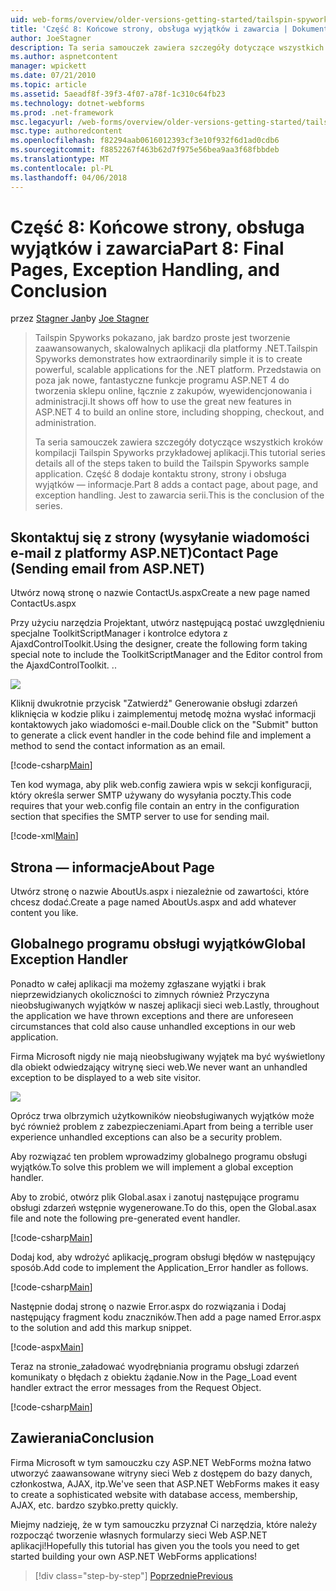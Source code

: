 ```yaml
---
uid: web-forms/overview/older-versions-getting-started/tailspin-spyworks/tailspin-spyworks-part-8
title: 'Część 8: Końcowe strony, obsługa wyjątków i zawarcia | Dokumentacja firmy Microsoft'
author: JoeStagner
description: Ta seria samouczek zawiera szczegóły dotyczące wszystkich kroków kompilacji Tailspin Spyworks przykładowej aplikacji. Część 8 dodaje kontaktu strony, strony i wyjątków — informacje...
ms.author: aspnetcontent
manager: wpickett
ms.date: 07/21/2010
ms.topic: article
ms.assetid: 5aeadf8f-39f3-4f07-a78f-1c310c64fb23
ms.technology: dotnet-webforms
ms.prod: .net-framework
msc.legacyurl: /web-forms/overview/older-versions-getting-started/tailspin-spyworks/tailspin-spyworks-part-8
msc.type: authoredcontent
ms.openlocfilehash: f82294aab0616012393cf3e10f932f6d1ad0cdb6
ms.sourcegitcommit: f8852267f463b62d7f975e56bea9aa3f68fbbdeb
ms.translationtype: MT
ms.contentlocale: pl-PL
ms.lasthandoff: 04/06/2018
---
```

<a name="part-8-final-pages-exception-handling-and-conclusion"></a><span data-ttu-id="f19c3-104">Część 8: Końcowe strony, obsługa wyjątków i zawarcia</span><span class="sxs-lookup"><span data-stu-id="f19c3-104">Part 8: Final Pages, Exception Handling, and Conclusion</span></span>
====================
<span data-ttu-id="f19c3-105">przez [Stagner Jan](https://github.com/JoeStagner)</span><span class="sxs-lookup"><span data-stu-id="f19c3-105">by [Joe Stagner](https://github.com/JoeStagner)</span></span>

> <span data-ttu-id="f19c3-106">Tailspin Spyworks pokazano, jak bardzo proste jest tworzenie zaawansowanych, skalowalnych aplikacji dla platformy .NET.</span><span class="sxs-lookup"><span data-stu-id="f19c3-106">Tailspin Spyworks demonstrates how extraordinarily simple it is to create powerful, scalable applications for the .NET platform.</span></span> <span data-ttu-id="f19c3-107">Przedstawia on poza jak nowe, fantastyczne funkcje programu ASP.NET 4 do tworzenia sklepu online, łącznie z zakupów, wyewidencjonowania i administracji.</span><span class="sxs-lookup"><span data-stu-id="f19c3-107">It shows off how to use the great new features in ASP.NET 4 to build an online store, including shopping, checkout, and administration.</span></span>
> 
> <span data-ttu-id="f19c3-108">Ta seria samouczek zawiera szczegóły dotyczące wszystkich kroków kompilacji Tailspin Spyworks przykładowej aplikacji.</span><span class="sxs-lookup"><span data-stu-id="f19c3-108">This tutorial series details all of the steps taken to build the Tailspin Spyworks sample application.</span></span> <span data-ttu-id="f19c3-109">Część 8 dodaje kontaktu strony, strony i obsługa wyjątków — informacje.</span><span class="sxs-lookup"><span data-stu-id="f19c3-109">Part 8 adds a contact page, about page, and exception handling.</span></span> <span data-ttu-id="f19c3-110">Jest to zawarcia serii.</span><span class="sxs-lookup"><span data-stu-id="f19c3-110">This is the conclusion of the series.</span></span>


## <a id="_Toc260221680"></a>  <span data-ttu-id="f19c3-111">Skontaktuj się z strony (wysyłanie wiadomości e-mail z platformy ASP.NET)</span><span class="sxs-lookup"><span data-stu-id="f19c3-111">Contact Page (Sending email from ASP.NET)</span></span>

<span data-ttu-id="f19c3-112">Utwórz nową stronę o nazwie ContactUs.aspx</span><span class="sxs-lookup"><span data-stu-id="f19c3-112">Create a new page named ContactUs.aspx</span></span>

<span data-ttu-id="f19c3-113">Przy użyciu narzędzia Projektant, utwórz następującą postać uwzględnieniu specjalne ToolkitScriptManager i kontrolce edytora z AjaxdControlToolkit.</span><span class="sxs-lookup"><span data-stu-id="f19c3-113">Using the designer, create the following form taking special note to include the ToolkitScriptManager and the Editor control from the AjaxdControlToolkit.</span></span> <span data-ttu-id="f19c3-114">.</span><span class="sxs-lookup"><span data-stu-id="f19c3-114">.</span></span>

![](tailspin-spyworks-part-8/_static/image1.jpg)

<span data-ttu-id="f19c3-115">Kliknij dwukrotnie przycisk "Zatwierdź" Generowanie obsługi zdarzeń kliknięcia w kodzie pliku i zaimplementuj metodę można wysłać informacji kontaktowych jako wiadomości e-mail.</span><span class="sxs-lookup"><span data-stu-id="f19c3-115">Double click on the "Submit" button to generate a click event handler in the code behind file and implement a method to send the contact information as an email.</span></span>

[!code-csharp[Main](tailspin-spyworks-part-8/samples/sample1.cs)]

<span data-ttu-id="f19c3-116">Ten kod wymaga, aby plik web.config zawiera wpis w sekcji konfiguracji, który określa serwer SMTP używany do wysyłania poczty.</span><span class="sxs-lookup"><span data-stu-id="f19c3-116">This code requires that your web.config file contain an entry in the configuration section that specifies the SMTP server to use for sending mail.</span></span>

[!code-xml[Main](tailspin-spyworks-part-8/samples/sample2.xml)]

## <a id="_Toc260221681"></a>  <span data-ttu-id="f19c3-117">Strona — informacje</span><span class="sxs-lookup"><span data-stu-id="f19c3-117">About Page</span></span>

<span data-ttu-id="f19c3-118">Utwórz stronę o nazwie AboutUs.aspx i niezależnie od zawartości, które chcesz dodać.</span><span class="sxs-lookup"><span data-stu-id="f19c3-118">Create a page named AboutUs.aspx and add whatever content you like.</span></span>

## <a id="_Toc260221682"></a>  <span data-ttu-id="f19c3-119">Globalnego programu obsługi wyjątków</span><span class="sxs-lookup"><span data-stu-id="f19c3-119">Global Exception Handler</span></span>

<span data-ttu-id="f19c3-120">Ponadto w całej aplikacji ma możemy zgłaszane wyjątki i brak nieprzewidzianych okoliczności to zimnych również Przyczyna nieobsługiwanych wyjątków w naszej aplikacji sieci web.</span><span class="sxs-lookup"><span data-stu-id="f19c3-120">Lastly, throughout the application we have thrown exceptions and there are unforeseen circumstances that cold also cause unhandled exceptions in our web application.</span></span>

<span data-ttu-id="f19c3-121">Firma Microsoft nigdy nie mają nieobsługiwany wyjątek ma być wyświetlony dla obiekt odwiedzający witrynę sieci web.</span><span class="sxs-lookup"><span data-stu-id="f19c3-121">We never want an unhandled exception to be displayed to a web site visitor.</span></span>

![](tailspin-spyworks-part-8/_static/image2.jpg)

<span data-ttu-id="f19c3-122">Oprócz trwa olbrzymich użytkowników nieobsługiwanych wyjątków może być również problem z zabezpieczeniami.</span><span class="sxs-lookup"><span data-stu-id="f19c3-122">Apart from being a terrible user experience unhandled exceptions can also be a security problem.</span></span>

<span data-ttu-id="f19c3-123">Aby rozwiązać ten problem wprowadzimy globalnego programu obsługi wyjątków.</span><span class="sxs-lookup"><span data-stu-id="f19c3-123">To solve this problem we will implement a global exception handler.</span></span>

<span data-ttu-id="f19c3-124">Aby to zrobić, otwórz plik Global.asax i zanotuj następujące programu obsługi zdarzeń wstępnie wygenerowane.</span><span class="sxs-lookup"><span data-stu-id="f19c3-124">To do this, open the Global.asax file and note the following pre-generated event handler.</span></span>

[!code-csharp[Main](tailspin-spyworks-part-8/samples/sample3.cs)]

<span data-ttu-id="f19c3-125">Dodaj kod, aby wdrożyć aplikację\_program obsługi błędów w następujący sposób.</span><span class="sxs-lookup"><span data-stu-id="f19c3-125">Add code to implement the Application\_Error handler as follows.</span></span>

[!code-csharp[Main](tailspin-spyworks-part-8/samples/sample4.cs)]

<span data-ttu-id="f19c3-126">Następnie dodaj stronę o nazwie Error.aspx do rozwiązania i Dodaj następujący fragment kodu znaczników.</span><span class="sxs-lookup"><span data-stu-id="f19c3-126">Then add a page named Error.aspx to the solution and add this markup snippet.</span></span>

[!code-aspx[Main](tailspin-spyworks-part-8/samples/sample5.aspx)]

<span data-ttu-id="f19c3-127">Teraz na stronie\_załadować wyodrębniania programu obsługi zdarzeń komunikaty o błędach z obiektu żądanie.</span><span class="sxs-lookup"><span data-stu-id="f19c3-127">Now in the Page\_Load event handler extract the error messages from the Request Object.</span></span>

[!code-csharp[Main](tailspin-spyworks-part-8/samples/sample6.cs)]

## <a id="_Toc260221683"></a>  <span data-ttu-id="f19c3-128">Zawierania</span><span class="sxs-lookup"><span data-stu-id="f19c3-128">Conclusion</span></span>

<span data-ttu-id="f19c3-129">Firma Microsoft w tym samouczku czy ASP.NET WebForms można łatwo utworzyć zaawansowane witryny sieci Web z dostępem do bazy danych, członkostwa, AJAX, itp.</span><span class="sxs-lookup"><span data-stu-id="f19c3-129">We've seen that ASP.NET WebForms makes it easy to create a sophisticated website with database access, membership, AJAX, etc.</span></span> <span data-ttu-id="f19c3-130">bardzo szybko.</span><span class="sxs-lookup"><span data-stu-id="f19c3-130">pretty quickly.</span></span>

<span data-ttu-id="f19c3-131">Miejmy nadzieję, że w tym samouczku przyznał Ci narzędzia, które należy rozpocząć tworzenie własnych formularzy sieci Web ASP.NET aplikacji!</span><span class="sxs-lookup"><span data-stu-id="f19c3-131">Hopefully this tutorial has given you the tools you need to get started building your own ASP.NET WebForms applications!</span></span>

> [!div class="step-by-step"]
> [<span data-ttu-id="f19c3-132">Poprzednie</span><span class="sxs-lookup"><span data-stu-id="f19c3-132">Previous</span></span>](tailspin-spyworks-part-7.md)
